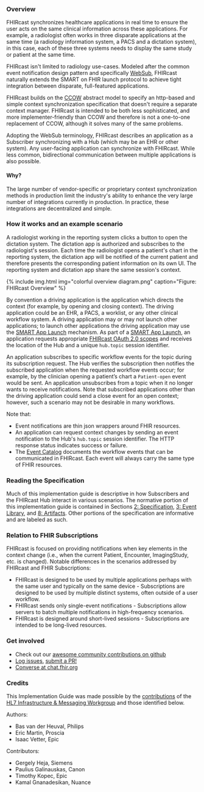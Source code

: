 ### Overview

FHIRcast synchronizes healthcare applications in real time to ensure the user acts on the same clinical information across these applications. For example, a radiologist often works in three disparate applications at the same time (a radiology information system, a PACS and a dictation system), in this case, each of these three systems needs to display the same study or patient at the same time.

FHIRcast isn't limited to radiology use-cases. Modeled after the common event notification design pattern and specifically [WebSub](https://www.w3.org/TR/websub/), FHIRcast naturally extends the SMART on FHIR launch protocol to achieve tight integration between disparate, full-featured applications.

FHIRcast builds on the [CCOW](https://www.hl7.org/implement/standards/product_brief.cfm?product_id=1) abstract model to specify an http-based and simple context synchronization specification that doesn't require a separate context manager. FHIRcast is intended to be both less sophisticated, and more implementer-friendly than CCOW and therefore is not a one-to-one replacement of CCOW, although it solves many of the same problems.

Adopting the WebSub terminology, FHIRcast describes an application  as a Subscriber synchronizing with a Hub (which may be an EHR or other system).  Any user-facing application can synchronize with FHIRcast. While less common, bidirectional communication between multiple applications is also possible.

#### Why?

The large number of vendor-specific or proprietary context synchronization methods in production limit the industry's ability to enhance the very large number of integrations currently in production. In practice, these integrations are decentralized and simple.

### How it works and an example scenario

A radiologist working in the reporting system clicks a button to open the dictation system. The dictation app is authorized and subscribes to the radiologist's session. Each time the radiologist opens a patient's chart in the reporting system, the dictation app will be notified of the current patient and therefore presents the corresponding patient information on its own UI. The reporting system and dictation app share the same session's context.

{% include img.html img="colorful overview diagram.png" caption="Figure: FHIRcast Overview" %}

By convention a driving application is the application which directs the context (for example, by opening and closing context).  The driving application could be an EHR, a PACS, a worklist, or any other clinical workflow system.  A driving application may or may not launch other applications; to launch other applications the driving application may use the [SMART App Launch](https://hl7.org/fhir/smart-app-launch) mechanism.  As part of a [SMART App Launch](https://hl7.org/fhir/smart-app-launch), an application requests appropriate [FHIRcast OAuth 2.0 scopes](2-2-FhircastScopes.html) and receives the location of the Hub and a unique `hub.topic` session identifier.

 An application subscribes to specific workflow events for the topic during its subscription request.  The Hub verifies the subscription then notifies the subscribed application when the requested workflow events occur; for example, by the clinician opening a patient’s chart a `Patient-open` event would be sent. An application unsubscribes from a topic when it no longer wants to receive notifications.  Note that subscribed applications other than the driving application could send a close event for an open context; however, such a scenario may not be desirable in many workflows.

Note that:

* Event notifications are thin json wrappers around FHIR resources.
* An application can request context changes by sending an event notification to the Hub's `hub.topic` session identifier. The HTTP response status indicates success or failure.
* The [Event Catalog](3_Events.html) documents the workflow events that can be communicated in FHIRcast. Each event will always carry the same type of FHIR resources.

### Reading the Specification
Much of this implementation guide is descriptive in how Subscribers and the FHIRcast Hub interact in various scenarios.  The normative portion of this implementation guide is contained in Sections [2: Specification](2_Specification.html), [3: Event Library](3_Events.html), and [8: Artifacts](artifacts.html).  Other portions of the specification are informative and are labeled as such.

### Relation to FHIR Subscriptions
FHIRcast is focused on providing notifications when key elements in the context change (i.e., when the current Patient, Encounter, ImagingStudy, etc. is changed). Notable differences in the scenarios addressed by FHIRcast and FHIR Subscriptions:

* FHIRcast is designed to be used by multiple applications perhaps with the same user and typically on the same device - Subscriptions are designed to be used by multiple distinct systems, often outside of a user workflow.
* FHIRcast sends only single-event notifications - Subscriptions allow servers to batch multiple notifications in high-frequency scenarios.
* FHIRcast is designed around short-lived sessions - Subscriptions are intended to be long-lived resources.

### Get involved
* Check out our [awesome community contributions on github](https://github.com/fhircast)
* [Log issues](https://jira.hl7.org/secure/CreateIssue.jspa), [submit a PR!](https://github.com/fhircast/docs)
* [Converse at chat.fhir.org](https://chat.fhir.org/#narrow/stream/179271-FHIRcast)

### Credits
This Implementation Guide was made possible by the [contributions](https://github.com/HL7/fhircast-docs/graphs/contributors) of the [HL7 Infrastructure & Messaging Workgroup](https://www.hl7.org/Special/committees/inm/) and those identified below.

Authors:
* Bas van der Heuval, Philips
* Eric Martin, Proscia
* Isaac Vetter, Epic

Contributors:
* Gergely Heja, Siemens
* Paulius Galinauskas, Canon
* Timothy Kopec, Epic
* Kamal Gnanadesikan, Nuance
